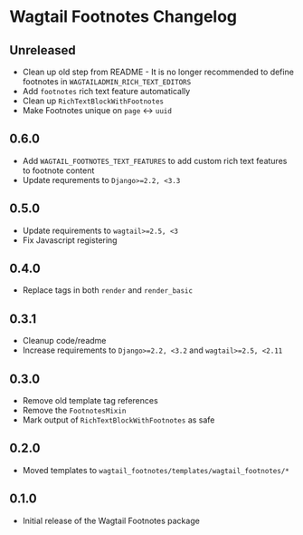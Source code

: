 # Wagtail Footnotes Changelog

## Unreleased

- Clean up old step from README - It is no longer recommended to define footnotes in `WAGTAILADMIN_RICH_TEXT_EDITORS`
- Add `footnotes` rich text feature automatically
- Clean up `RichTextBlockWithFootnotes`
- Make Footnotes unique on `page` <-> `uuid`

## 0.6.0

- Add `WAGTAIL_FOOTNOTES_TEXT_FEATURES` to add custom rich text features to footnote content
- Update requrements to `Django>=2.2, <3.3`

## 0.5.0

- Update requirements to `wagtail>=2.5, <3`
- Fix Javascript registering

## 0.4.0

- Replace tags in both `render` and `render_basic`

## 0.3.1

- Cleanup code/readme
- Increase requirements to `Django>=2.2, <3.2` and `wagtail>=2.5, <2.11`

## 0.3.0

- Remove old template tag references
- Remove the `FootnotesMixin`
- Mark output of `RichTextBlockWithFootnotes` as safe

## 0.2.0

- Moved templates to `wagtail_footnotes/templates/wagtail_footnotes/*`

## 0.1.0

- Initial release of the Wagtail Footnotes package